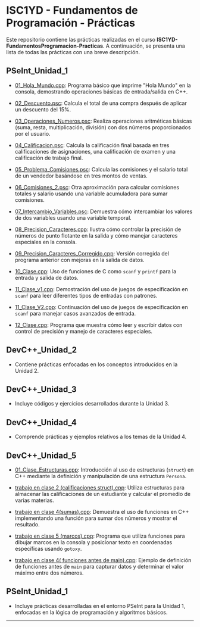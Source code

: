 # ISC1YD - Fundamentos de Programación - Prácticas

Este repositorio contiene las prácticas realizadas en el curso **ISC1YD-FundamentosProgramacion-Practicas**. A continuación, se presenta una lista de todas las prácticas con una breve descripción.

## PSeInt_Unidad_1

- [01_Hola_Mundo.cpp](PSeInt_Unidad_1/01_Hola_Mundo.cpp): Programa básico que imprime "Hola Mundo" en la consola, demostrando operaciones básicas de entrada/salida en C++.

- [02_Descuento.psc](PSeInt_Unidad_1/02_Descuento.psc): Calcula el total de una compra después de aplicar un descuento del 15%.

- [03_Operaciones_Numeros.psc](PSeInt_Unidad_1/03_Operaciones_Numeros.psc): Realiza operaciones aritméticas básicas (suma, resta, multiplicación, división) con dos números proporcionados por el usuario.

- [04_Calificacion.psc](PSeInt_Unidad_1/04_Calificacion.psc): Calcula la calificación final basada en tres calificaciones de asignaciones, una calificación de examen y una calificación de trabajo final.

- [05_Problema_Comisiones.psc](PSeInt_Unidad_1/05_Problema_Comisiones.psc): Calcula las comisiones y el salario total de un vendedor basándose en tres montos de ventas.

- [06_Comisiones_2.psc](PSeInt_Unidad_1/06_Comisiones_2.psc): Otra aproximación para calcular comisiones totales y salario usando una variable acumuladora para sumar comisiones.

- [07_Intercambio_Variables.psc](PSeInt_Unidad_1/07_Intercambio_Variables.psc): Demuestra cómo intercambiar los valores de dos variables usando una variable temporal.

- [08_Precision_Caracteres.cpp](PSeInt_Unidad_1/08_Precision_Caracteres.cpp): Ilustra cómo controlar la precisión de números de punto flotante en la salida y cómo manejar caracteres especiales en la consola.

- [09_Precision_Caracteres_Corregido.cpp](PSeInt_Unidad_1/09_Precision_Caracteres_Corregido.cpp): Versión corregida del programa anterior con mejoras en la salida de datos.

- [10_Clase.cpp](PSeInt_Unidad_1/10_Clase.cpp): Uso de funciones de C como `scanf` y `printf` para la entrada y salida de datos.

- [11_Clase_v1.cpp](PSeInt_Unidad_1/11_Clase_v1.cpp): Demostración del uso de juegos de especificación en `scanf` para leer diferentes tipos de entradas con patrones.

- [11_Clase_V2.cpp](PSeInt_Unidad_1/11_Clase_V2.cpp): Continuación del uso de juegos de especificación en `scanf` para manejar casos avanzados de entrada.

- [12_Clase.cpp](PSeInt_Unidad_1/12_Clase.cpp): Programa que muestra cómo leer y escribir datos con control de precisión y manejo de caracteres especiales.

## DevC++_Unidad_2

- Contiene prácticas enfocadas en los conceptos introducidos en la Unidad 2.

## DevC++_Unidad_3

- Incluye códigos y ejercicios desarrollados durante la Unidad 3.

## DevC++_Unidad_4

- Comprende prácticas y ejemplos relativos a los temas de la Unidad 4.

## DevC++_Unidad_5

- [01_Clase_Estructuras.cpp](DevC++_Unidad_5/01_Clase_Estructuras.cpp): Introducción al uso de estructuras (`struct`) en C++ mediante la definición y manipulación de una estructura `Persona`.

- [trabajo en clase 2 (calificaciones struct).cpp](DevC++_Unidad_5/trabajo%20en%20clase%202%20(calificaciones%20struct).cpp): Utiliza estructuras para almacenar las calificaciones de un estudiante y calcular el promedio de varias materias.

- [trabajo en clase 4(sumas).cpp](DevC++_Unidad_5/trabajo%20en%20clase%204(sumas).cpp): Demuestra el uso de funciones en C++ implementando una función para sumar dos números y mostrar el resultado.

- [trabajo en clase 5 (marcos).cpp](DevC++_Unidad_5/trabajo%20en%20clase%205%20(marcos).cpp): Programa que utiliza funciones para dibujar marcos en la consola y posicionar texto en coordenadas específicas usando `gotoxy`.

- [trabajo en clase  4( funciones  antes de main).cpp](DevC++_Unidad_5/trabajo%20en%20clase%20%204(%20funciones%20%20antes%20de%20main).cpp): Ejemplo de definición de funciones antes de `main` para capturar datos y determinar el valor máximo entre dos números.

## PSeInt_Unidad_1

- Incluye prácticas desarrolladas en el entorno PSeInt para la Unidad 1, enfocadas en la lógica de programación y algoritmos básicos.

---

